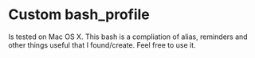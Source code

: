 # Custom bash_profile

Is tested on Mac OS X. This bash is a compliation of alias, reminders and other things useful that I found/create.
Feel free to use it. 


